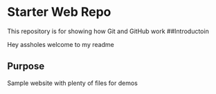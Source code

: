 # Starter Web Repo

This repository is for showing how Git and GitHub work
##Introductoin

Hey assholes welcome to my readme
## Purpose

Sample website with plenty of files for demos